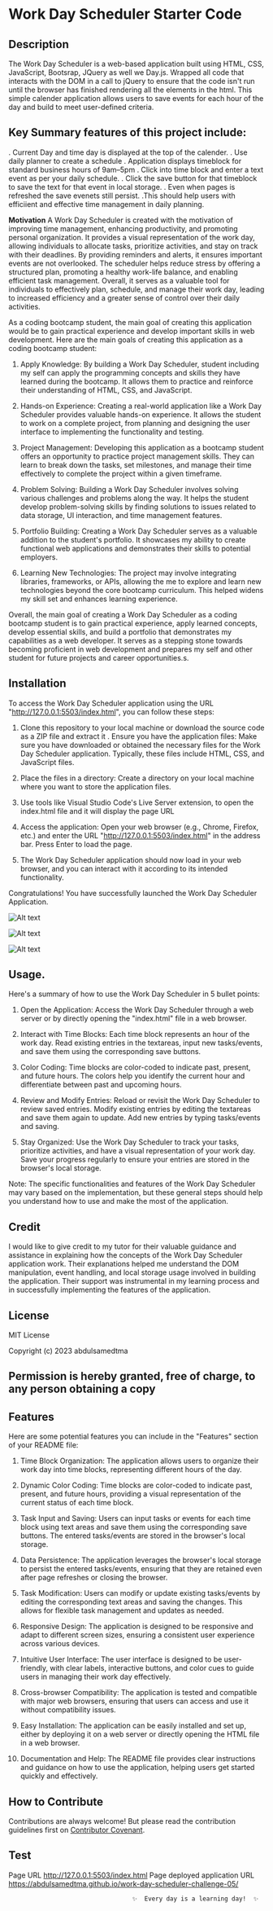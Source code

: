 # Work Day Scheduler Starter Code
## Description
The Work Day Scheduler is a web-based application built using  HTML, CSS, JavaScript, Bootsrap, JQuery as well we Day.js. Wrapped all code that interacts with the DOM in a call to jQuery to ensure that the code isn't run until the browser has finished rendering all the elements in the html. This simple calender application allows users to save events for each hour of the day and build to meet user-defined criteria.

## Key Summary features of this project include:
. Current Day and time day is displayed at the top of the calender.
. Use daily planner to create a schedule
. Application displays timeblock for standard business hours of 9am&ndash;5pm
. Click into time block and enter a text event as per your daily schedule.
. Click the save button for that timeblock to save the text for that event in local storage.
. Even when pages is refreshed the save evenets still persist. 
.This should help users with efficiient and effective time management in daily planning. 

**Motivation** 
A Work Day Scheduler is created with the motivation of improving time management, enhancing productivity, and promoting personal organization. It provides a visual representation of the work day, allowing individuals to allocate tasks, prioritize activities, and stay on track with their deadlines. By providing reminders and alerts, it ensures important events are not overlooked. The scheduler helps reduce stress by offering a structured plan, promoting a healthy work-life balance, and enabling efficient task management. Overall, it serves as a valuable tool for individuals to effectively plan, schedule, and manage their work day, leading to increased efficiency and a greater sense of control over their daily activities.

As a coding bootcamp student, the main goal of creating this application would be to gain practical experience and develop important skills in web development. Here are the main goals of creating this application as a coding bootcamp student:

1. Apply Knowledge: By building a Work Day Scheduler, student including my self can apply the programming concepts and skills they have learned during the bootcamp. It allows them to practice and reinforce their understanding of HTML, CSS, and JavaScript.

2. Hands-on Experience: Creating a real-world application like a Work Day Scheduler provides valuable hands-on experience. It allows the student to work on a complete project, from planning and designing the user interface to implementing the functionality and testing.

3. Project Management: Developing this application as a bootcamp student offers an opportunity to practice project management skills. They can learn to break down the tasks, set milestones, and manage their time effectively to complete the project within a given timeframe.

4. Problem Solving: Building a Work Day Scheduler involves solving various challenges and problems along the way. It helps the student develop problem-solving skills by finding solutions to issues related to data storage, UI interaction, and time management features.

6. Portfolio Building: Creating a Work Day Scheduler serves as a valuable addition to the student's portfolio. It showcases my ability to create functional web applications and demonstrates their skills to potential employers.

7. Learning New Technologies: The project may involve integrating libraries, frameworks, or APIs, allowing the me to explore and learn new technologies beyond the core bootcamp curriculum. This helped widens my skill set and enhances learning experience.

Overall, the main goal of creating a Work Day Scheduler as a coding bootcamp student is to gain practical experience, apply learned concepts, develop essential skills, and build a portfolio that demonstrates my capabilities as a web developer. It serves as a stepping stone towards becoming proficient in web development and prepares my self and other student for future projects and career opportunities.s.

## Installation
To access the Work Day Scheduler application using the URL "http://127.0.0.1:5503/index.html", you can follow these steps:

1. Clone this repository to your local machine or download the source code as a ZIP file and extract it . Ensure you have the application files: Make sure you have downloaded or obtained the necessary files for the Work Day Scheduler application. Typically, these files include HTML, CSS, and JavaScript files.

2. Place the files in a directory: Create a directory on your local machine where you want to store the application files. 

3. Use tools like Visual Studio Code's Live Server extension, to open the index.html file and it will display the page URL 

4. Access the application: Open your web browser (e.g., Chrome, Firefox, etc.) and enter the URL "http://127.0.0.1:5503/index.html" in the address bar. Press Enter to load the page.

5. The Work Day Scheduler application should now load in your web browser, and you can interact with it according to its intended functionality. 

Congratulations! You have successfully launched the Work Day Scheduler Application.



![Alt text](css/images/present%20task%2010am.png)


![Alt text](css/images/past%20task%209-12pm.png)


![Alt text](css/images/future%20task%2014-17pm.png)

## Usage.
Here's a summary of how to use the Work Day Scheduler in 5 bullet points:

1. Open the Application: Access the Work Day Scheduler through a web server or by directly opening the "index.html" file in a web browser.

2. Interact with Time Blocks: Each time block represents an hour of the work day. Read existing entries in the textareas, input new tasks/events, and save them using the corresponding save buttons.

3. Color Coding: Time blocks are color-coded to indicate past, present, and future hours. The colors help you identify the current hour and differentiate between past and upcoming hours.

4. Review and Modify Entries: Reload or revisit the Work Day Scheduler to review saved entries. Modify existing entries by editing the textareas and save them again to update. Add new entries by typing tasks/events and saving.

5. Stay Organized: Use the Work Day Scheduler to track your tasks, prioritize activities, and have a visual representation of your work day. Save your progress regularly to ensure your entries are stored in the browser's local storage.

Note: The specific functionalities and features of the Work Day Scheduler may vary based on the implementation, but these general steps should help you understand how to use and make the most of the application.

## Credit 
I would like to give credit to my tutor for their valuable guidance and assistance in explaining how the concepts of the Work Day Scheduler application work. Their explanations helped me understand the DOM manipulation, event handling, and local storage usage involved in building the application. Their support was instrumental in my learning process and in successfully implementing the features of the application.


## License

MIT License

Copyright (c) 2023 abdulsamedtma

Permission is hereby granted, free of charge, to any person obtaining a copy
---

## Features

Here are some potential features you can include in the "Features" section of your README file:

1. Time Block Organization: The application allows users to organize their work day into time blocks, representing different hours of the day.

2. Dynamic Color Coding: Time blocks are color-coded to indicate past, present, and future hours, providing a visual representation of the current status of each time block.

3. Task Input and Saving: Users can input tasks or events for each time block using text areas and save them using the corresponding save buttons. The entered tasks/events are stored in the browser's local storage.

4. Data Persistence: The application leverages the browser's local storage to persist the entered tasks/events, ensuring that they are retained even after page refreshes or closing the browser.

5. Task Modification: Users can modify or update existing tasks/events by editing the corresponding text areas and saving the changes. This allows for flexible task management and updates as needed.

6. Responsive Design: The application is designed to be responsive and adapt to different screen sizes, ensuring a consistent user experience across various devices.

7. Intuitive User Interface: The user interface is designed to be user-friendly, with clear labels, interactive buttons, and color cues to guide users in managing their work day effectively.

8. Cross-browser Compatibility: The application is tested and compatible with major web browsers, ensuring that users can access and use it without compatibility issues.

9. Easy Installation: The application can be easily installed and set up, either by deploying it on a web server or directly opening the HTML file in a web browser.

10. Documentation and Help: The README file provides clear instructions and guidance on how to use the application, helping users get started quickly and effectively.


## How to Contribute

Contributions are always welcome! But please read the contribution guidelines first on [Contributor Covenant](https://www.contributor-covenant.org/).


## Test
Page URL http://127.0.0.1:5503/index.html    Page deployed application URL https://abdulsamedtma.github.io/work-day-scheduler-challenge-05/

                                      ✨  Every day is a learning day!  ✨